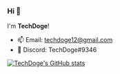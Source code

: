 ### Hi 👋
I'm **TechDoge**!

- 📫 Email: techdoge12@gmail.com
- 🌃 Discord: TechDoge#9346

[![TechDoge's GitHub stats](https://github-readme-stats.vercel.app/api?username=techdoge&include_all_commits=true&hide=issues&theme=vue-dark)](https://github.com/anuraghazra/github-readme-stats)
